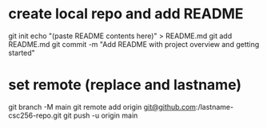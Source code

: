 # create local repo and add README
git init
echo "(paste README contents here)" > README.md
git add README.md
git commit -m "Add README with project overview and getting started"
# set remote (replace <username> and lastname)
git branch -M main
git remote add origin git@github.com:<username>/lastname-csc256-repo.git
git push -u origin main
